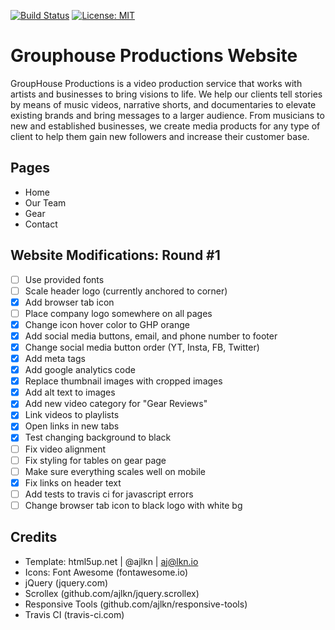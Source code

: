[![Build
Status](https://travis-ci.com/mikewill4/grouphouseproductions.svg?branch=master)](https://travis-ci.com/mikewill4/grouphouseproductions)
[![License: MIT](https://img.shields.io/badge/License-MIT-yellow.svg)](https://opensource.org/licenses/MIT)
# Grouphouse Productions Website
GroupHouse Productions is a video production service that works with artists and businesses to bring visions to life. We help our clients tell stories by means of music videos, narrative shorts, and documentaries to elevate existing brands and bring messages to a larger audience. From musicians to new and established businesses, we create media products for any type of client to help them gain new followers and increase their customer base.
## Pages
* Home
* Our Team
* Gear
* Contact
## Website Modifications: Round #1
- [ ] Use provided fonts
- [ ] Scale header logo (currently anchored to corner)
- [x] Add browser tab icon
- [ ] Place company logo somewhere on all pages
- [x] Change icon hover color to GHP orange
- [x] Add social media buttons, email, and phone number to footer
- [x] Change social media button order (YT, Insta, FB, Twitter)
- [x] Add meta tags
- [x] Add google analytics code
- [x] Replace thumbnail images with cropped images
- [x] Add alt text to images
- [x] Add new video category for "Gear Reviews"
- [x] Link videos to playlists
- [x] Open links in new tabs
- [x] Test changing background to black
- [ ] Fix video alignment
- [ ] Fix styling for tables on gear page
- [ ] Make sure everything scales well on mobile
- [x] Fix links on header text
- [ ] Add tests to travis ci for javascript errors
- [ ] Change browser tab icon to black logo with white bg
## Credits
* Template: html5up.net | @ajlkn | aj@lkn.io
* Icons: Font Awesome (fontawesome.io)
* jQuery (jquery.com)
* Scrollex (github.com/ajlkn/jquery.scrollex)
* Responsive Tools (github.com/ajlkn/responsive-tools)
* Travis CI (travis-ci.com)
